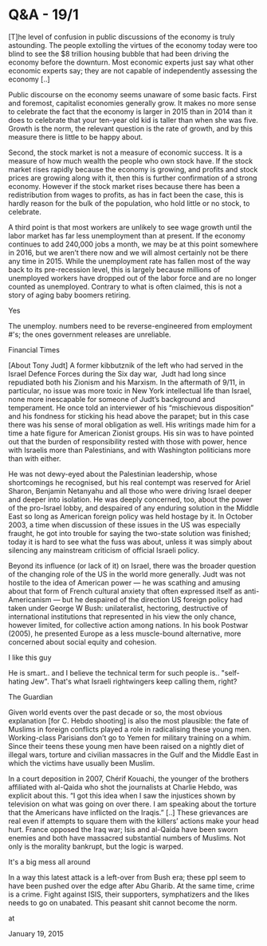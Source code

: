 # Q&A - 19/1
[T]he level of confusion in public discussions of the economy is truly astounding. The people extolling the virtues of the economy today were too blind to see the $8 trillion housing bubble that had been driving the economy before the downturn. Most economic experts just say what other economic experts say; they are not capable of independently assessing the economy [..]

Public discourse on the economy seems unaware of some basic facts. First and foremost, capitalist economies generally grow. It makes no more sense to celebrate the fact that the economy is larger in 2015 than in 2014 than it does to celebrate that your ten-year old kid is taller than when she was five. Growth is the norm, the relevant question is the rate of growth, and by this measure there is little to be happy about.

Second, the stock market is not a measure of economic success. It is a measure of how much wealth the people who own stock have. If the stock market rises rapidly because the economy is growing, and profits and stock prices are growing along with it, then this is further confirmation of a strong economy. However if the stock market rises because there has been a redistribution from wages to profits, as has in fact been the case, this is hardly reason for the bulk of the population, who hold little or no stock, to celebrate.     

A third point is that most workers are unlikely to see wage growth until the labor market has far less unemployment than at present. If the economy continues to add 240,000 jobs a month, we may be at this point somewhere in 2016, but we aren’t there now and we will almost certainly not be there any time in 2015. While the unemployment rate has fallen most of the way back to its pre-recession level, this is largely because millions of unemployed workers have dropped out of the labor force and are no longer counted as unemployed. Contrary to what is often claimed, this is not a story of aging baby boomers retiring.

Yes

The unemploy. numbers need to be reverse-engineered from employment #'s; the ones government releases are unreliable.

Financial Times

[About Tony Judt] A former kibbutznik of the left who had served in the Israel Defence Forces during the Six day war,  Judt had long since repudiated both his Zionism and his Marxism. In the aftermath of 9/11, in particular, no issue was more toxic in New York intellectual life than Israel, none more inescapable for someone of Judt’s background and temperament. He once told an interviewer of his “mischievous disposition” and his fondness for sticking his head above the parapet; but in this case there was his sense of moral obligation as well. His writings made him for a time a hate figure for American Zionist groups. His sin was to have pointed out that the burden of responsibility rested with those with power, hence with Israelis more than Palestinians, and with Washington politicians more than with either.

He was not dewy-eyed about the Palestinian leadership, whose shortcomings he recognised, but his real contempt was reserved for Ariel Sharon, Benjamin Netanyahu and all those who were driving Israel deeper and deeper into isolation. He was deeply concerned, too, about the power of the pro-Israel lobby, and despaired of any enduring solution in the Middle East so long as American foreign policy was held hostage by it. In October 2003, a time when discussion of these issues in the US was especially fraught, he got into trouble for saying the two-state solution was finished; today it is hard to see what the fuss was about, unless it was simply about silencing any mainstream criticism of official Israeli policy.

Beyond its influence (or lack of it) on Israel, there was the broader question of the changing role of the US in the world more generally. Judt was not hostile to the idea of American power — he was scathing and amusing about that form of French cultural anxiety that often expressed itself as anti-Americanism — but he despaired of the direction US foreign policy had taken under George W Bush: unilateralist, hectoring, destructive of international institutions that represented in his view the only chance, however limited, for collective action among nations. In his book Postwar (2005), he presented Europe as a less muscle-bound alternative, more concerned about social equity and cohesion.

I like this guy

He is smart.. and I believe the technical term for such people is.. "self-hating Jew". That's what Israeli rightwingers keep calling them, right?

The Guardian

Given
 world events over the past decade or so, the most obvious explanation 
[for C. Hebdo shooting] is also the most plausible: the fate of Muslims 
in foreign conflicts played a role in radicalising these young men. 
Working-class Parisians don’t go to Yemen for military training on a 
whim. Since their teens these young men have been raised on a nightly 
diet of illegal wars, torture and civilian massacres in the Gulf and the
 Middle East in which the victims have usually been Muslim.

In
 a court deposition in 2007, Chérif Kouachi, the younger of the brothers
 affiliated with al-Qaida who shot the journalists at Charlie Hebdo, was
 explicit about this. “I got this idea when I saw the injustices shown 
by television on what was going on over there. I am speaking about the 
torture that the Americans have inflicted on the Iraqis.” [..] These 
grievances are real even if attempts to square them with the killers’ 
actions make your head hurt. France opposed the Iraq war; Isis and 
al-Qaida have been sworn enemies and both have massacred substantial 
numbers of Muslims. Not only is the morality bankrupt, but the logic is 
warped.

It's a big mess all around

In
 a way this latest attack is a left-over from Bush era; these ppl seem to have been pushed over the edge after Abu Gharib. At the same time, crime is a crime. Fight against ISIS, their supporters, symphatizers and the likes needs to go on unabated. This peasant shit cannot become the norm.








at

January 19, 2015















